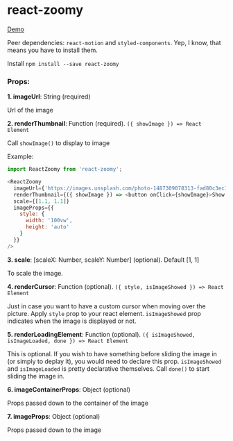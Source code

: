# react-zoomy

[Demo](https://chuson1996.github.io/react-zoomy/)

Peer dependencies: `react-motion` and `styled-components`. Yep, I know, that means you have to install them.

Install `npm install --save react-zoomy`

### Props:

**1. imageUrl**: String (required)

Url of the image

**2. renderThumbnail**: Function (required). `({ showImage }) => React Element`

Call `showImage()` to display to image

Example:
```js
import ReactZoomy from 'react-zoomy';

<ReactZoomy
  imageUrl={'https://images.unsplash.com/photo-1487309078313-fad80c3ec1e5?dpr=2&auto=format&fit=crop&w=767&h=1023&q=80&cs=tinysrgb&crop='}
  renderThumbnail={({ showImage }) => <button onClick={showImage}>Show Image</button>}
  scale={[1.1, 1.1]}
  imageProps={{
    style: {
      width: '100vw',
      height: 'auto'
    }
  }}
/>
```

**3. scale**: [scaleX: Number, scaleY: Number] (optional). Default [1, 1]

To scale the image.

**4. renderCursor**: Function (optional). 
`({ style, isImageShowed }) => React Element`

Just in case you want to have a custom cursor when moving over the picture. Apply `style` prop to your react element. `isImageShowed` prop indicates when the image is displayed or not.

**5. renderLoadingElement**: Function (optional). 
`({ isImageShowed, isImageLoaded, done }) => React Element`

This is optional. If you wish to have something before sliding the image in (or simply to deplay it), you would need to declare this prop. `isImageShowed` and `isImageLoaded` is pretty declarative themselves. Call `done()` to start sliding the image in.

**6. imageContainerProps**: Object (optional)

Props passed down to the container of the image

**7. imageProps**: Object (optional)

Props passed down to the image
